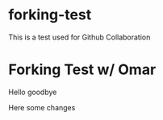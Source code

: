 # forking-test
This is a test used for Github Collaboration
# Forking Test w/ Omar

Hello
goodbye

Here some changes